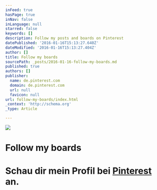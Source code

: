 ```yaml
---
inFeed: true
hasPage: true
inNav: false
inLanguage: null
starred: false
keywords: []
description: Follow my posts and boards on Pinterest
datePublished: '2016-01-16T15:13:27.640Z'
dateModified: '2016-01-16T15:13:27.404Z'
author: []
title: Follow my boards
sourcePath: _posts/2016-01-16-follow-my-boards.md
published: true
authors: []
publisher:
  name: de.pinterest.com
  domain: de.pinterest.com
  url: null
  favicon: null
url: follow-my-boards/index.html
_context: 'http://schema.org'
_type: Article

---
```

![](https://the-grid-user-content.s3-us-west-2.amazonaws.com/ad6a5ab3-4bac-4185-b3f1-7cc241ea496a.gif)

# Follow my boards

# Schau dir mein Profil bei [Pinterest][0] an.

[0]: https://www.pinterest.com/skylinelady/